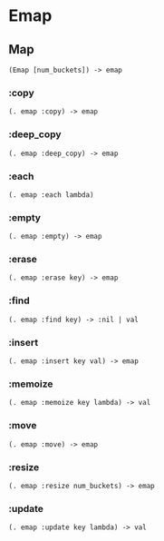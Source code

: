 # Emap

## Map

```code
(Emap [num_buckets]) -> emap
```

### :copy

```code
(. emap :copy) -> emap
```

### :deep_copy

```code
(. emap :deep_copy) -> emap
```

### :each

```code
(. emap :each lambda)
```

### :empty

```code
(. emap :empty) -> emap
```

### :erase

```code
(. emap :erase key) -> emap
```

### :find

```code
(. emap :find key) -> :nil | val
```

### :insert

```code
(. emap :insert key val) -> emap
```

### :memoize

```code
(. emap :memoize key lambda) -> val
```

### :move

```code
(. emap :move) -> emap
```

### :resize

```code
(. emap :resize num_buckets) -> emap
```

### :update

```code
(. emap :update key lambda) -> val
```


